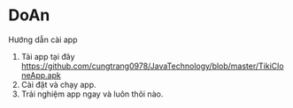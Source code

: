 # DoAn
Hướng dẫn cài app
1. Tải app tại đây https://github.com/cungtrang0978/JavaTechnology/blob/master/TikiCloneApp.apk
2. Cài đặt và chạy app.
3. Trải nghiệm app ngay và luôn thôi nào.
